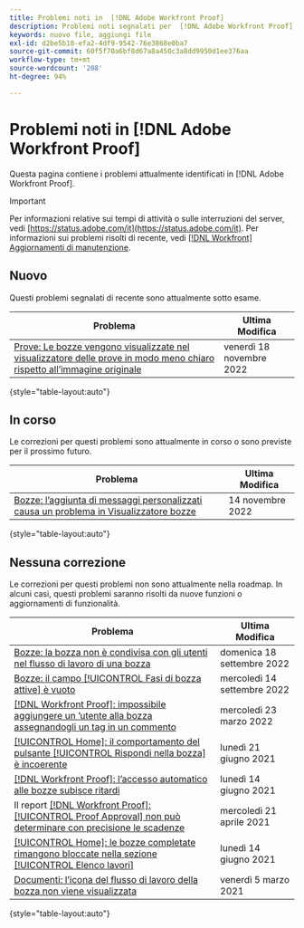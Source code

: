 ```yaml
---
title: Problemi noti in  [!DNL Adobe Workfront Proof]
description: Problemi noti segnalati per  [!DNL Adobe Workfront Proof]
keywords: nuovo file, aggiungi file
exl-id: d2be5b10-efa2-4df9-9542-76e3868e0ba7
source-git-commit: 60f5f70a6bf8d67a8a450c3a8dd9950d1ee376aa
workflow-type: tm+mt
source-wordcount: '208'
ht-degree: 94%

---
```


# Problemi noti in [!DNL Adobe Workfront Proof]

Questa pagina contiene i problemi attualmente identificati in [!DNL Adobe Workfront Proof].

>[!IMPORTANT]
>
>Per informazioni relative sui tempi di attività o sulle interruzioni del server, vedi [https://status.adobe.com/it](https://status.adobe.com/it). Per informazioni sui problemi risolti di recente, vedi [[!DNL Workfront] Aggiornamenti di manutenzione](../maintenance/current-updates.md).

## Nuovo

Questi problemi segnalati di recente sono attualmente sotto esame.

| **Problema** | **Ultima Modifica** |
| -----------------------------------------------------------------| ----------------- |
| [Prove: Le bozze vengono visualizzate nel visualizzatore delle prove in modo meno chiaro rispetto all’immagine originale](known-issues-workfront/wf-proofs-are-blurry.md) | venerdì 18 novembre 2022 |

{style=&quot;table-layout:auto&quot;}

## In corso

Le correzioni per questi problemi sono attualmente in corso o sono previste per il prossimo futuro.

| **Problema** | **Ultima Modifica** |
| -----------------------------------------------------------------| ----------------- |
| [Bozze: l’aggiunta di messaggi personalizzati causa un problema in Visualizzatore bozze](known-issues-workfront/wf-proofs-cannot-add-custom-message.md) | 14 novembre 2022 |

{style=&quot;table-layout:auto&quot;}

## Nessuna correzione

Le correzioni per questi problemi non sono attualmente nella roadmap. In alcuni casi, questi problemi saranno risolti da nuove funzioni o aggiornamenti di funzionalità.

| **Problema** | **Ultima Modifica** |
| -----------------------------------------------------------------| ----------------- |
| [Bozze: la bozza non è condivisa con gli utenti nel flusso di lavoro di una bozza](known-issues-workfront-proof/proof-user-in-stage-does-not-get-access.md) | domenica 18 settembre 2022 |
| [Bozze: il campo [!UICONTROL Fasi di bozza attive] è vuoto](known-issues-workfront/wf-documents-stages-do-not-populate-on-proof.md) | mercoledì 14 settembre 2022 |
| [[!DNL Workfront Proof]: impossibile aggiungere un ’utente alla bozza assegnandogli un tag in un commento](known-issues-workfront-proof/cannot-add-user-to-proof.md) | mercoledì 23 marzo 2022 |
| [[!UICONTROL Home]: il comportamento del pulsante [!UICONTROL Rispondi nella bozza] è incoerente](known-issues-workfront-proof/reply-in-proof-button-behavior-is-inconsistent.md) | lunedì 21 giugno 2021 |
| [[!DNL Workfront Proof]: l’accesso automatico alle bozze subisce ritardi](known-issues-workfront-proof/automatic-access-to-proofs-are-delayed.md) | lunedì 14 giugno 2021 |
| Il report [[!DNL Workfront Proof]: [!UICONTROL Proof Approval]  non può determinare con precisione le scadenze](known-issues-workfront-proof/proof-approval-report-cant-accurately-determine-deadlines.md) | mercoledì 21 aprile 2021 |
| [[!UICONTROL Home]: le bozze completate rimangono bloccate nella sezione [!UICONTROL Elenco lavori]](known-issues-workfront-proof/completed-proofs-stuck-in-the-work-list.md) | lunedì 14 giugno 2021 |
| [Documenti: l’icona del flusso di lavoro della bozza non viene visualizzata](known-issues-workfront-proof/proof-workflow-icon-is-not-displaying.md) | venerdì 5 marzo 2021 |

{style=&quot;table-layout:auto&quot;}

